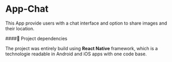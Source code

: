 # App-Chat

This App provide users with a chat interface and option to share images and their location.

####:pushpin: Project dependencies

The project was entirely build using **React Native** framework, which is a technologie readable in Android and iOS apps with one code base.
